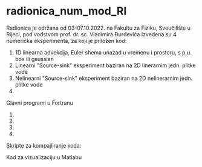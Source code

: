 # radionica_num_mod_RI
Radionica je održana od 03-07.10.2022. na Fakultu za Fiziku, Sveučilište u Rijeci, pod vodstvom prof. dr. sc. Vladimira Đurđevića
Izvedena su 4 numerička eksperimenta, za koji je priložen kod:
1. 1D linearna advekcija, Euler shema unazad u vremenu i prostoru, s p.u. box ili gaussian
2. Linearni "Source-sink" eksperiment baziran na 2D linerarnim jedn. plitke vode 
3. Nelinearni "Source-sink" eksperiment baziran na 2D nelinerarnim jedn. plitke vode
4. 

Glavni programi u Fortranu

1. 
2.
3.
4.

Skripte za kompajliranje koda:


Kod za vizualizaciju u Matlabu
